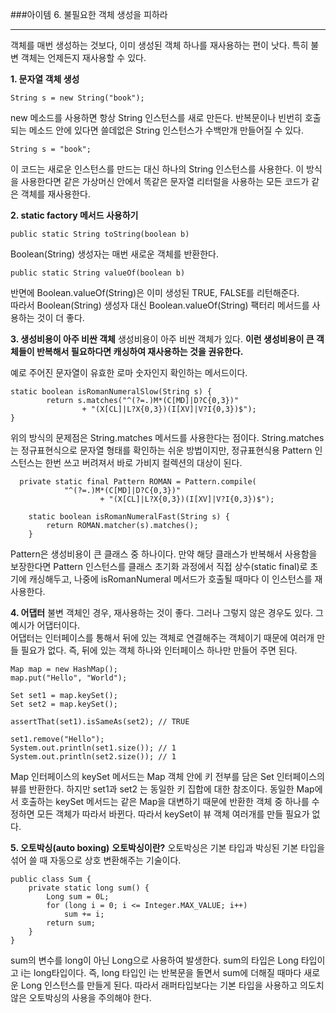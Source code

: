 ###아이템 6. 불필요한 객체 생성을 피하라

---   
객체를 매번 생성하는 것보다, 이미 생성된 객체 하나를 재사용하는 편이 낫다. 특히 불변 객체는 언제든지 재사용할 수 있다. 

**1. 문자열 객체 생성**
```
String s = new String("book");
```
new 메소드를 사용하면 항상 String 인스턴스를 새로 만든다.
반복문이나 빈번히 호출되는 메소드 안에 있다면 쓸데없은 String 인스턴스가 수백만개 만들어질 수 있다. 

```
String s = "book";
```
이 코드는 새로운 인스턴스를 만드는 대신 하나의 String 인스턴스를 사용한다. 이 방식을 사용한다면 같은 가상머신 안에서 똑같은 문자열 리터럴을 사용하는 모든 코드가 같은 객체를 재사용한다. 


**2. static factory 메서드 사용하기** 
```
public static String toString(boolean b)
```
Boolean(String) 생성자는 매번 새로운 객체를 반환한다.

```
public static String valueOf(boolean b)
```
반면에 Boolean.valueOf(String)은 이미 생성된 TRUE, FALSE를 리턴해준다.    
따라서 Boolean(String) 생성자 대신 Boolean.valueOf(String) 팩터리 메서드를 사용하는 것이 더 좋다. 

**3. 생성비용이 아주 비싼 객체** 
생성비용이 아주 비싼 객체가 있다. 
**이런 생성비용이 큰 객체들이 반복해서 필요하다면 캐싱하여 재사용하는 것을 권유한다.**

예로 주어진 문자열이 유효한 로마 숫자인지 확인하는 메서드이다. 
```
static boolean isRomanNumeralSlow(String s) {
        return s.matches("^(?=.)M*(C[MD]|D?C{0,3})"
                + "(X[CL]|L?X{0,3})(I[XV]|V?I{0,3})$");
}
```
위의 방식의 문제점은 String.matches 메서드를 사용한다는 점이다. String.matches는 정규표현식으로 문자열 형태를 확인하는 쉬운 방법이지만, 정규표현식용 Pattern 인스턴스는 한번 쓰고 버려져서 바로 가비지 컬렉션의 대상이 된다.     
    

```
  private static final Pattern ROMAN = Pattern.compile(
            "^(?=.)M*(C[MD]|D?C{0,3})"
                    + "(X[CL]|L?X{0,3})(I[XV]|V?I{0,3})$");

    static boolean isRomanNumeralFast(String s) {
        return ROMAN.matcher(s).matches();
    }

```
Pattern은 생성비용이 큰 클래스 중 하나이다. 만약 해당 클래스가 반복해서 사용함을 보장한다면 Pattern 인스턴스를 클래스 초기화 과정에서 직접 상수(static final)로 초기에 캐싱해두고, 나중에 isRomanNumeral 메서드가 호출될 때마다 이 인스턴스를 재사용한다.    


**4. 어댑터**
불변 객체인 경우, 재사용하는 것이 좋다. 그러나 그렇지 않은 경우도 있다. 그 예시가 어댑터이다.   
어댑터는 인터페이스를 통해서 뒤에 있는 객체로 연결해주는 객체이기 때문에 여러개 만들 필요가 없다. 
즉, 뒤에 있는 객체 하나와 인터페이스 하나만 만들어 주면 된다.   
```
Map map = new HashMap();
map.put("Hello", "World");

Set set1 = map.keySet();
Set set2 = map.keySet();

assertThat(set1).isSameAs(set2); // TRUE

set1.remove("Hello");
System.out.println(set1.size()); // 1
System.out.println(set2.size()); // 1
```
Map 인터페이스의 keySet 메서드는 Map 객체 안에 키 전부를 담은 Set 인터페이스의 뷰를 반환한다.
하지만 set1과 set2 는 동일한 키 집합에 대한 참조이다. 
동일한 Map에서 호출하는 keySet 메서드는 같은 Map을 대변하기 때문에 반환한 객체 중 하나를 수정하면 모든 객체가 따라서 바뀐다. 따라서 keySet이 뷰 객체 여러개를 만들 필요가 없다.    



**5. 오토박싱(auto boxing)**
**오토박싱이란?** 
오토박싱은 기본 타입과 박싱된 기본 타입을 섞어 쓸 때 자동으로 상호 변환해주는 기술이다. 

```
public class Sum {
    private static long sum() {
        Long sum = 0L;
        for (long i = 0; i <= Integer.MAX_VALUE; i++)
            sum += i;
        return sum;
    }
} 
```
sum의 변수를 long이 아닌 Long으로 사용하여 발생한다. 
sum의 타입은 Long 타입이고 i는 long타입이다. 즉, long 타입인 i는 반복문을 돌면서 sum에 더해질 때마다 새로운 Long 인스턴스를 만들게 된다. 따라서 래퍼타입보다는 기본 타입을 사용하고 의도치 않은 오토박싱의 사용을 주의해야 한다.  

